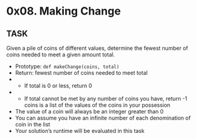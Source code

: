# 0x08. Making Change

## TASK

Given a pile of coins of different values, determine the fewest number of coins needed to meet a given amount total.

- Prototype: `def makeChange(coins, total)`
- Return: fewest number of coins needed to meet total
- - If total is 0 or less, return 0
- - If total cannot be met by any number of coins you have, return -1 coins is a list of the values of the coins in your possession
- The value of a coin will always be an integer greater than 0
- You can assume you have an infinite number of each denomination of coin in the list
- Your solution’s runtime will be evaluated in this task
